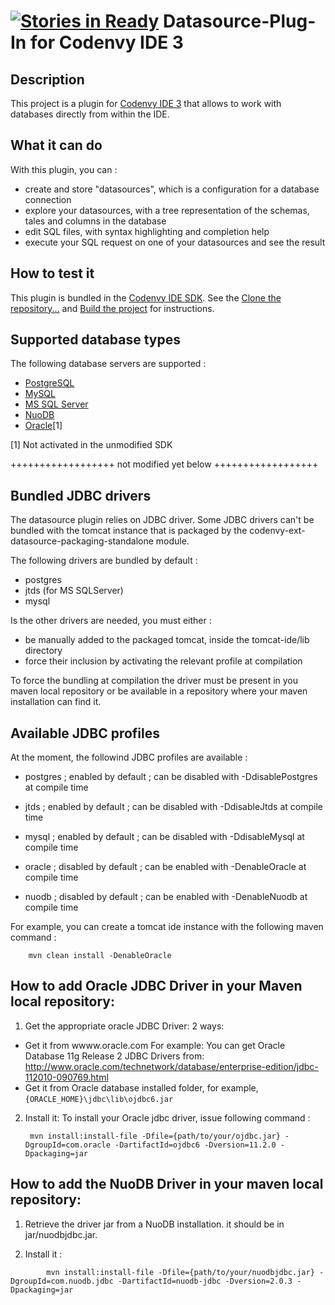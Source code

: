 [![Stories in Ready](https://badge.waffle.io/codenvy/plugin-datasource.png?label=ready&title=Ready)](https://waffle.io/codenvy/plugin-datasource)
Datasource-Plug-In for Codenvy IDE 3
====================================

Description
-----------

This project is a plugin for [Codenvy IDE 3](http://docs.codenvy.com/sdk/introduction/) that allows to work with databases directly from within the IDE.

What it can do
--------------

With this plugin, you can :

- create and store "datasources", which is a configuration for a database connection
- explore your datasources, with a tree representation of the schemas, tales and columns in the database
- edit SQL files, with syntax highlighting and completion help
- execute your SQL request on one of your datasources and see the result

How to test it
--------------

This plugin is bundled in the [Codenvy IDE SDK](https://github.com/codenvy/sdk). See the [Clone the repository...](https://github.com/codenvy/sdk#clone-the-repository--checkout-latest-stable-branch) and [Build the project](https://github.com/codenvy/sdk#build-the-project) for instructions.


Supported database types
------------------------

The following database servers are supported :

- [PostgreSQL](https://en.wikipedia.org/wiki/Postgres)
- [MySQL](https://en.wikipedia.org/wiki/Mysql)
- [MS SQL Server](https://en.wikipedia.org/wiki/Microsoft_SQL_Server)
- [NuoDB](https://en.wikipedia.org/wiki/NuoDB)
- [Oracle](https://en.wikipedia.org/wiki/Oracle_Database)[1]

[1] Not activated in the unmodified SDK

++++++++++++++++++
not modified yet below
++++++++++++++++++

Bundled JDBC drivers
--------------------

The datasource plugin relies on JDBC driver.
Some JDBC drivers can't be bundled with the tomcat instance that is packaged by the codenvy-ext-datasource-packaging-standalone
module.

The following drivers are bundled by default :

- postgres
- jtds (for MS SQLServer)
- mysql

Is the other drivers are needed, you must either :

- be manually added to the packaged tomcat, inside the tomcat-ide/lib directory
- force their inclusion by activating the relevant profile at compilation

To force the bundling at compilation the driver must be present in you maven local repository or be available in a
repository where your maven installation can find it.

Available JDBC profiles
-----------------------

At the moment, the followind JDBC profiles are available :

- postgres ; enabled by default ; can be disabled with -DdisablePostgres at compile time
- jtds ; enabled by default ; can be disabled with -DdisableJtds at compile time
- mysql ; enabled by default ; can be disabled with -DdisableMysql at compile time

- oracle ; disabled by default ; can be enabled with -DenableOracle at compile time
- nuodb ; disabled by default ; can be enabled with -DenableNuodb at compile time

For example, you can create a tomcat ide instance with the following maven command :

```
    mvn clean install -DenableOracle
```

How to add Oracle JDBC Driver in your Maven local repository:
-------------------------------------------------------------

1. Get the appropriate oracle JDBC Driver: 2 ways:
  - Get it from wwww.oracle.com
    For example: You can get Oracle Database 11g Release 2 JDBC Drivers from:
http://www.oracle.com/technetwork/database/enterprise-edition/jdbc-112010-090769.html
  - Get it from Oracle database installed folder, for example, `{ORACLE_HOME}\jdbc\lib\ojdbc6.jar`


2. Install it:
To install your Oracle jdbc driver, issue following command :


        mvn install:install-file -Dfile={path/to/your/ojdbc.jar} -DgroupId=com.oracle -DartifactId=ojdbc6 -Dversion=11.2.0 -Dpackaging=jar

 
 
How to add the NuoDB Driver in your maven local repository:
----------------------------------------------------------

1. Retrieve the driver jar from a NuoDB installation. it should be in jar/nuodbjdbc.jar.

2. Install it :

```
        mvn install:install-file -Dfile={path/to/your/nuodbjdbc.jar} -DgroupId=com.nuodb.jdbc -DartifactId=nuodb-jdbc -Dversion=2.0.3 -Dpackaging=jar
```
